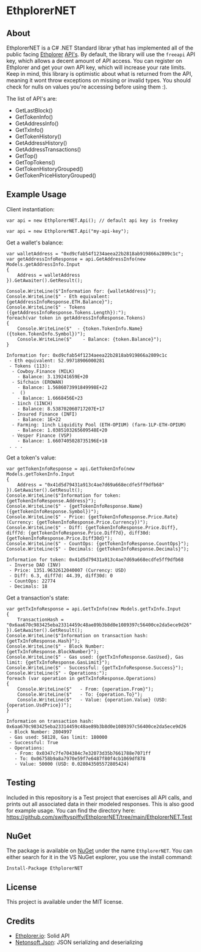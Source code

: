 # EthplorerNET

## About
EthplorerNET is a C# .NET Standard librar ythat has implemented all of the public facing [Ethplorer](https://ethplorer.io/) [API's](https://github.com/EverexIO/Ethplorer/wiki/Ethplorer-API). By default, the library will use the `freeapi` API key, which allows a decent amount of API access. You can register on Ethplorer and get your own API key, which will increase your rate limits. Keep in mind, this library is optimistic about what is returned from the API, meaning it wont throw exceptions on missing or invalid types. You should check for nulls on values you're accessing before using them :).

The list of API's are:
- GetLastBlock()
- GetTokenInfo()
- GetAddressInfo()
- GetTxInfo()
- GetTokenHistory()
- GetAddressHistory()
- GetAddressTransactions()
- GetTop()
- GetTopTokens()
- GetTokenHistoryGrouped()
- GetTokenPriceHistoryGrouped()

## Example Usage
Client instantiation:
```
var api = new EthplorerNET.Api(); // default api key is freekey
```
```
var api = new EthplorerNET.Api("my-api-key");
```
Get a wallet's balance:
```
var walletAddress = "0xd9cfab54f1234aeea22b2818ab919866a2809c1c";
var getAddressInfoResponse = api.GetAddressInfo(new Models.getAddressInfo.Input
{
    Address = walletAddress
}).GetAwaiter().GetResult();

Console.WriteLine($"Information for: {walletAddress}");
Console.WriteLine($" - Eth equivalent: {getAddressInfoResponse.ETH.Balance}");
Console.WriteLine($" - Tokens ({getAddressInfoResponse.Tokens.Length}):");
foreach(var token in getAddressInfoResponse.Tokens)
{
    Console.WriteLine($"  - {token.TokenInfo.Name} ({token.TokenInfo.Symbol})");
    Console.WriteLine($"    - Balance: {token.Balance}");
}
```
```
Information for: 0xd9cfab54f1234aeea22b2818ab919866a2809c1c
 - Eth equivalent: 52.99718906000281
 - Tokens (113):
  - Cowboy.Finance (MILK)
    - Balance: 3.139241659E+20
  - Sifchain (EROWAN)
    - Balance: 1.5686073991849998E+22
  -  ()
    - Balance: 1.6668456E+23
  - 1inch (1INCH)
    - Balance: 8.538702060717207E+17
  - Insured Finance (INFI)
    - Balance: 1E+22
  - Farming: 1inch Liquidity Pool (ETH-OPIUM) (farm-1LP-ETH-OPIUM)
    - Balance: 1.0385103265609548E+20
  - Vesper Finance (VSP)
    - Balance: 1.6607405028735196E+18
 . . .
```

Get a token's value:
```
var getTokenInfoResponse = api.GetTokenInfo(new Models.getTokenInfo.Input
{
    Address = "0x41d5d79431a913c4ae7d69a668ecdfe5ff9dfb68"
}).GetAwaiter().GetResult();
Console.WriteLine($"Information for token: {getTokenInfoResponse.Address}");
Console.WriteLine($" - {getTokenInfoResponse.Name} ({getTokenInfoResponse.Symbol})");
Console.WriteLine($" - Price: {getTokenInfoResponse.Price.Rate} (Currency: {getTokenInfoResponse.Price.Currency})");
Console.WriteLine($" - Diff: {getTokenInfoResponse.Price.Diff}, diff7d: {getTokenInfoResponse.Price.Diff7d}, diff30d: {getTokenInfoResponse.Price.Diff30d}");
Console.WriteLine($" - CountOps: {getTokenInfoResponse.CountOps}");
Console.WriteLine($" - Decimals: {getTokenInfoResponse.Decimals}");
```
```
Information for token: 0x41d5d79431a913c4ae7d69a668ecdfe5ff9dfb68
 - Inverse DAO (INV)
 - Price: 1351.9632612040007 (Currency: USD)
 - Diff: 6.3, diff7d: 44.39, diff30d: 0
 - CountOps: 22774
 - Decimals: 18
```
Get a transaction's state:
```
var getTxInfoResponse = api.GetTxInfo(new Models.getTxInfo.Input
{
    TransactionHash = "0x6aa670c983425eba23314459c48ae89b3b8d0e1089397c56400ce2da5ece9d26"
}).GetAwaiter().GetResult();
Console.WriteLine($"Information on transaction hash: {getTxInfoResponse.Hash}");
Console.WriteLine($" - Block Number: {getTxInfoResponse.BlockNumber}");
Console.WriteLine($" - Gas used: {getTxInfoResponse.GasUsed}, Gas limit: {getTxInfoResponse.GasLimit}");
Console.WriteLine($" - Successful: {getTxInfoResponse.Success}");
Console.WriteLine($" - Operations:");
foreach (var operation in getTxInfoResponse.Operations)
{
    Console.WriteLine($"   - From: {operation.From}");
    Console.WriteLine($"   - To: {operation.To}");
    Console.WriteLine($"   - Value: {operation.Value} (USD: {operation.UsdPrice})");
}
```
```
Information on transaction hash: 0x6aa670c983425eba23314459c48ae89b3b8d0e1089397c56400ce2da5ece9d26
 - Block Number: 2804997
 - Gas used: 58128, Gas limit: 180000
 - Successful: True
 - Operations:
   - From: 0x0347c7fe704384c7e32073d35b7661788e7071ff
   - To: 0x06758b9a8a7970e59f7e6487f80f4cb1069df878
   - Value: 50000 (USD: 0.028043505572805424)
```

## Testing
Included in this repository is a Test project that exercises all API calls, and prints out all associated data in their modeled responses. This is also good for example usage. You can find the directory here: https://github.com/swiftyspiffy/EthplorerNET/tree/main/EthplorerNET.Test

## NuGet
The package is available on [NuGet](https://www.nuget.org/packages/EthplorerNET) under the name `EthplorerNET`. You can either search for it in the VS NuGet explorer, you use the install command:
```
Install-Package EthplorerNET
```

## License
This project is available under the MIT license.

## Credits
- [Ethplorer.io](https://ethplorer.io): Solid API
- [Netonsoft.Json](https://www.newtonsoft.com/json): JSON serializing and deserializing


